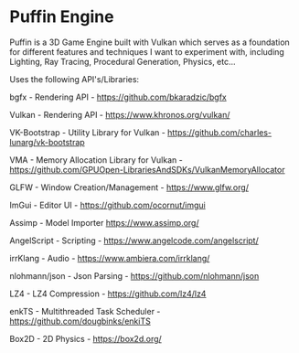 # Puffin Engine
Puffin is a 3D Game Engine built with Vulkan which serves as a foundation for different features and techniques I want to experiment with, including Lighting, Ray Tracing, Procedural Generation, Physics, etc...

Uses the following API's/Libraries:

bgfx - Rendering API - https://github.com/bkaradzic/bgfx

Vulkan - Rendering API - https://www.khronos.org/vulkan/

VK-Bootstrap - Utility Library for Vulkan - https://github.com/charles-lunarg/vk-bootstrap

VMA - Memory Allocation Library for Vulkan - https://github.com/GPUOpen-LibrariesAndSDKs/VulkanMemoryAllocator

GLFW - Window Creation/Management - https://www.glfw.org/

ImGui - Editor UI - https://github.com/ocornut/imgui

Assimp - Model Importer https://www.assimp.org/

AngelScript - Scripting - https://www.angelcode.com/angelscript/

irrKlang - Audio - https://www.ambiera.com/irrklang/

nlohmann/json - Json Parsing - https://github.com/nlohmann/json

LZ4 - LZ4 Compression - https://github.com/lz4/lz4

enkTS - Multithreaded Task Scheduler - https://github.com/dougbinks/enkiTS

Box2D - 2D Physics - https://box2d.org/
